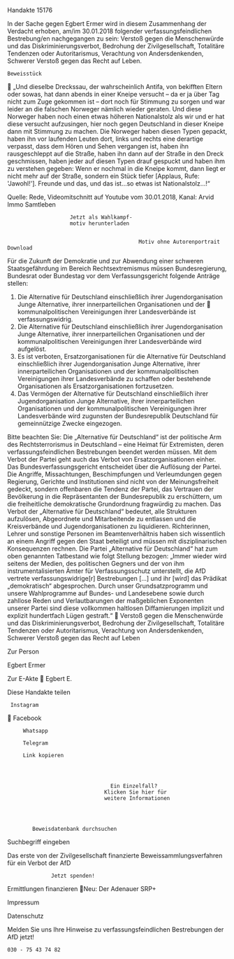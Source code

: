 Handakte 15176

In der Sache gegen Egbert Ermer wird in diesem Zusammenhang der Verdacht
erhoben, am/im 30.01.2018 folgender verfassungsfeindlichen Bestrebung/en
nachgegangen zu sein: Verstoß gegen die Menschenwürde und das
Diskriminierungsverbot, Bedrohung der Zivilgesellschaft, Totalitäre Tendenzen
oder Autoritarismus, Verachtung von Andersdenkenden, Schwerer Verstoß
gegen das Recht auf Leben.




    Beweisstück
             „Und dieselbe Dreckssau, der wahrscheinlich Antifa, von bekifften Eltern
             oder sowas, hat dann abends in einer Kneipe versucht – da er ja über Tag
             nicht zum Zuge gekommen ist – dort noch für Stimmung zu sorgen und
             war leider an die falschen Norweger nämlich wieder geraten. Und diese
             Norweger haben noch einen etwas höheren Nationalstolz als wir und er
             hat diese versucht aufzusingen, hier noch gegen Deutschland in dieser
             Kneipe dann mit Stimmung zu machen. Die Norweger haben diesen
             Typen gepackt, haben ihn vor laufenden Leuten dort, links und rechts
             eine derartige verpasst, dass dem Hören und Sehen vergangen ist, haben
             ihn rausgeschleppt auf die Straße, haben ihn dann auf der Straße in den
             Dreck geschmissen, haben jeder auf diesen Typen drauf gespuckt und
             haben ihm zu verstehen gegeben: Wenn er nochmal in die Kneipe
             kommt, dann liegt er nicht mehr auf der Straße, sondern ein Stück tiefer
             [Applaus, Rufe: 'Jawohl!']. Freunde und das, und das ist…so etwas ist
             Nationalstolz…!“



Quelle:
Rede, Videomitschnitt auf Youtube vom 30.01.2018, Kanal: Arvid Immo Samtleben




                        Jetzt als Wahlkampf-
                        motiv herunterladen


                                              Motiv ohne Autorenportrait        Download




Für die Zukunft der Demokratie und zur Abwendung einer schweren
Staatsgefährdung im Bereich Rechtsextremismus müssen Bundesregierung,
Bundesrat oder Bundestag vor dem Verfassungsgericht folgende Anträge stellen:


   1. Die Alternative für Deutschland einschließlich ihrer Jugendorganisation
      Junge Alternative, ihrer innerparteilichen Organisationen und der
      kommunalpolitischen Vereinigungen ihrer Landesverbände ist
      verfassungswidrig.
   2. Die Alternative für Deutschland einschließlich ihrer Jugendorganisation
      Junge Alternative, ihrer innerparteilichen Organisationen und der
      kommunalpolitischen Vereinigungen ihrer Landesverbände wird aufgelöst.
   3. Es ist verboten, Ersatzorganisationen für die Alternative für Deutschland
      einschließlich ihrer Jugendorganisation Junge Alternative, ihrer
      innerparteilichen Organisationen und der kommunalpolitischen
      Vereinigungen ihrer Landesverbände zu schaffen oder bestehende
      Organisationen als Ersatzorganisationen fortzusetzen.
   4. Das Vermögen der Alternative für Deutschland einschließlich ihrer
      Jugendorganisation Junge Alternative, ihrer innerparteilichen Organisationen
      und der kommunalpolitischen Vereinigungen ihrer Landesverbände wird
      zugunsten der Bundesrepublik Deutschland für gemeinnützige Zwecke
      eingezogen.



Bitte beachten Sie: Die „Alternative für Deutschland“ ist der politische Arm des Rechtsterrorismus in
Deutschland – eine Heimat für Extremisten, deren verfassungsfeindlichen Bestrebungen beendet
werden müssen. Mit dem Verbot der Partei geht auch das Verbot von Ersatzorganisationen einher. Das
Bundesverfassungsgericht entscheidet über die Auflösung der Partei. Die Angriffe, Missachtungen,
Beschimpfungen und Verleumdungen gegen Regierung, Gerichte und Institutionen sind nicht von der
Meinungsfreiheit gedeckt, sondern offenbaren die Tendenz der Partei, das Vertrauen der Bevölkerung
in die Repräsentanten der Bundesrepublik zu erschüttern, um die freiheitliche demokratische
Grundordnung fragwürdig zu machen. Das Verbot der „Alternative für Deutschland“ bedeutet, alle
Strukturen aufzulösen, Abgeordnete und Mitarbeitende zu entlassen und die Kreisverbände und
Jugendorganisationen zu liquidieren. Richterinnen, Lehrer und sonstige Personen im
Beamtenverhältnis haben sich wissentlich an einem Angriff gegen den Staat beteiligt und müssen mit
disziplinarischen Konsequenzen rechnen.
Die Partei „Alternative für Deutschland“ hat zum oben genannten Tatbestand wie folgt Stellung
bezogen: „Immer wieder wird seitens der Medien, des politischen Gegners und der von ihm
instrumentalisierten Ämter für Verfassungsschutz unterstellt, die AfD vertrete verfassungswidrige[r]
Bestrebungen […] und ihr [wird] das Prädikat „demokratisch“ abgesprochen. Durch unser
Grundsatzprogramm und unsere Wahlprogramme auf Bundes- und Landesebene sowie durch zahllose
Reden und Verlautbarungen der maßgeblichen Exponenten unserer Partei sind diese vollkommen
haltlosen Diffamierungen implizit und explizit hundertfach Lügen gestraft.“
      Verstoß gegen die Menschenwürde und das Diskriminierungsverbot, Bedrohung der
      Zivilgesellschaft, Totalitäre Tendenzen oder Autoritarismus, Verachtung von
      Andersdenkenden, Schwerer Verstoß gegen das Recht auf Leben




Zur Person


Egbert Ermer

  Zur E-Akte
                        Egbert E.

Diese Handakte teilen


     Instagram
         Facebook

         Whatsapp

         Telegram

         Link kopieren




                                     Ein Einzelfall?
                                   Klicken Sie hier für
                                   weitere Informationen




            Beweisdatenbank durchsuchen

  Suchbegriff eingeben

  Das erste von der Zivilgesellschaft finanzierte
   Beweissammlungsverfahren für ein Verbot
                     der AfD

                  Jetzt spenden!




Ermittlungen finanzieren
Neu: Der Adenauer SRP+

Impressum

Datenschutz




Melden Sie uns Ihre Hinweise zu verfassungsfeindlichen Bestrebungen der AfD
jetzt!

    030 - 75 43 74 82

